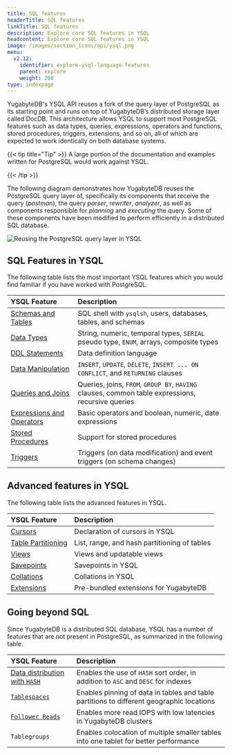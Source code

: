 ```yaml
---
title: SQL features
headerTitle: SQL features
linkTitle: SQL features
description: Explore core SQL features in YSQL
headcontent: Explore core SQL features in YSQL
image: /images/section_icons/api/ysql.png
menu:
  v2.12:
    identifier: explore-ysql-language-features
    parent: explore
    weight: 200
type: indexpage
---
```


YugabyteDB's YSQL API reuses a fork of the query layer of PostgreSQL as its starting point and runs on top of YugabyteDB’s distributed storage layer called DocDB. This architecture allows YSQL to support most PostgreSQL features such as data types, queries, expressions, operators and functions, stored procedures, triggers, extensions, and so on, all of which are expected to work identically on both database systems.

{{< tip title="Tip" >}}
A large portion of the documentation and examples written for PostgreSQL would work against YSQL.

{{< /tip >}}

The following diagram demonstrates how YugabyteDB reuses the PostgreSQL query layer of, specifically its components that receive the query (_postman_), the query _parser_, _rewriter_, _analyzer_, as well as components responsible for _planning_ and _executing_ the query. Some of these components have been modified to perform efficiently in a distributed SQL database.

![Reusing the PostgreSQL query layer in YSQL](/images/section_icons/architecture/Reusing-PostgreSQL-query-layer.png)

## SQL Features in YSQL

The following table lists the most important YSQL features which you would find familiar if you have worked with PostgreSQL.

| YSQL Feature | Description |
| :----------- | :---------- |
| <span style="font-size:16px">[Schemas and Tables](databases-schemas-tables/)</span> | SQL shell with `ysqlsh`, users, databases, tables, and schemas |
| <span style="font-size:16px">[Data Types](data-types/)</span> | String, numeric, temporal types, `SERIAL` pseudo type, `ENUM`, arrays, composite types |
| <span style="font-size:16px">[DDL Statements](../../api/ysql/the-sql-language/statements/#data-definition-language-ddl/)</span> | Data definition language |
| <span style="font-size:16px">[Data Manipulation](data-manipulation/)</span> | `INSERT`, `UPDATE`, `DELETE`, `INSERT ... ON CONFLICT`, and `RETURNING` clauses |
| <span style="font-size:16px">[Queries and Joins](queries/)</span> | Queries, joins, `FROM`, `GROUP BY`, `HAVING` clauses, common table expressions, recursive queries |
| <span style="font-size:16px">[Expressions and Operators](expressions-operators/)</span> | Basic operators and boolean, numeric, date expressions |
| <span style="font-size:16px">[Stored Procedures](stored-procedures/)</span> | Support for stored procedures |
| <span style="font-size:16px">[Triggers](triggers/)</span> | Triggers (on data modification) and event triggers (on schema changes) |

## Advanced features in YSQL

The following table lists the advanced features in YSQL.

| YSQL Feature | Description |
| :----------- | :---------- |
| <span style="font-size:16px">[Cursors](advanced-features/cursor/)</span> | Declaration of cursors in YSQL |
| <span style="font-size:16px">[Table Partitioning](advanced-features/partitions/)</span> | List, range, and hash partitioning of tables |
| <span style="font-size:16px">[Views](advanced-features/views/)</span> | Views and updatable views |
| <span style="font-size:16px">[Savepoints](advanced-features/savepoints/)</span> | Savepoints in YSQL |
| <span style="font-size:16px">[Collations](advanced-features/collations/)</span> | Collations in YSQL |
| <span style="font-size:16px">[Extensions](advanced-features/extensions/)</span> | Pre-bundled extensions for YugabyteDB |

<!--
| <span style="font-size:16px">[Functions and operators](functions-operators/)</span> | Conditional expressions, math / string / date / time / window functions and operators  |
| <span style="font-size:16px">[Advanced Topics](advanced-topics/)</span>     | Using `VIEWS`, PostgreSQL extensions supported in YSQL, temporary tables, etc. |
-->

## Going beyond SQL

Since YugabyteDB is a distributed SQL database, YSQL has a number of features that are not present in PostgreSQL, as summarized in the following table.

| YSQL Feature                                                 | Description                                                  |
| :----------------------------------------------------------- | :----------------------------------------------------------- |
| <span style="font-size:16px">[Data distribution with `HASH`](../linear-scalability/sharding-data/)</span> | Enables the use of `HASH` sort order, in addition to `ASC` and `DESC` for indexes |
| <span style="font-size:16px">[`Tablespaces`](going-beyond-sql/tablespaces)</span> | Enables pinning of data in tables and table partitions to different geographic locations |
| <span style="font-size:16px">[`Follower Reads`](going-beyond-sql/follower-reads-ysql/)</span> | Enables more read IOPS with low latencies in YugabyteDB clusters |
| <span style="font-size:16px">`Tablegroups`</span> | Enables colocation of multiple smaller tables into one tablet for better performance |
